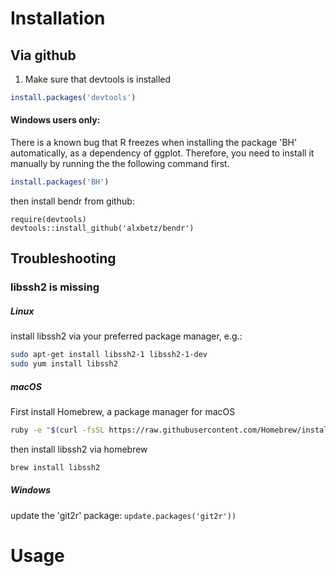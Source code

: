 
# Installation

## Via github

1. Make sure that devtools is installed

```R
install.packages('devtools')
```
#### Windows users only:
There is a known bug that R freezes when installing the package 'BH' automatically, as a dependency of ggplot. Therefore, you need to install it manually by running the the following command first.
```R
install.packages('BH')
```

then install bendr from github:

```{r install,eval=FALSE}
require(devtools)
devtools::install_github('alxbetz/bendr')
```


## Troubleshooting
### libssh2 is missing
##### Linux 
install libssh2 via your preferred package manager, e.g.:
```bash
sudo apt-get install libssh2-1 libssh2-1-dev
sudo yum install libssh2
```
##### macOS
First install Homebrew, a package manager for macOS
```bash
ruby -e "$(curl -fsSL https://raw.githubusercontent.com/Homebrew/install/master/install)" < /dev/null 2> /dev/null
```

then install libssh2 via homebrew

```bash
brew install libssh2
```

##### Windows
update the 'git2r' package:
`update.packages('git2r'))`

# Usage



